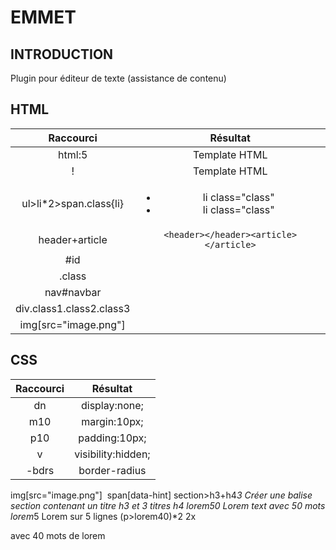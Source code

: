 # EMMET
## INTRODUCTION
Plugin pour éditeur de texte (assistance de contenu)
## HTML
| Raccourci | Résultat |
| :---------: | :---------: |
|html:5|Template HTML|
|!|Template HTML|
|ul>li*2>span.class{li}|<ul><li><span class="class">li class="class"</span></li><li><span class="class">li class="class"</span></li></ul>|
|header+article|`<header></header><article></article>`|
|#id|<div id="id"></div>|
|.class|<div id="class"></div>|
|nav#navbar|<nav id="navbar"></nav>|
|div.class1.class2.class3|<div class="class1 class2 class3">|
|img[src="image.png"]||
## CSS
| Raccourci | Résultat |
| :---------: | :---------: |
|dn|display:none;|
|m10|margin:10px;|
|p10|padding:10px;|
|v|visibility:hidden;|
|-bdrs|border-radius|






img[src="image.png"]                <img src="image.png" alt="">
span[data-hint]                     <span data-hint=""></span>
section>h3+h4*3                     Créer une balise section contenant un titre h3 et 3 titres h4
lorem50                             Lorem text avec 50 mots
lorem*5                             Lorem sur 5 lignes
(p>lorem40)*2                       2x <p> avec 40 mots de lorem
